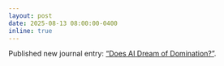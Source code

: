 ```yaml
---
layout: post
date: 2025-08-13 08:00:00-0400
inline: true
---
```


Published new journal entry: <a href="/journal/2025-08-13-ai-dream-domination/">“Does AI Dream of Domination?”</a>.
